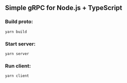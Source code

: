 ## Simple gRPC for Node.js + TypeScript

### Build proto:

```yarn build```

### Start server:

```yarn server```

### Run client:

```yarn client```
